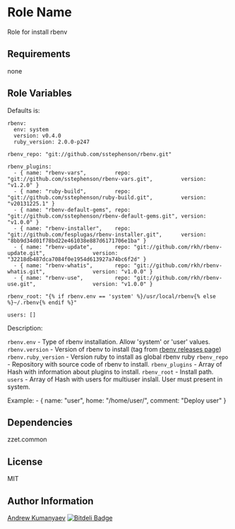 Role Name
========

Role for install rbenv

Requirements
------------

none

Role Variables
--------------

Defaults is:

    rbenv:
      env: system
      version: v0.4.0
      ruby_version: 2.0.0-p247

    rbenv_repo: "git://github.com/sstephenson/rbenv.git"

    rbenv_plugins:
      - { name: "rbenv-vars",         repo: "git://github.com/sstephenson/rbenv-vars.git",         version: "v1.2.0" }
      - { name: "ruby-build",         repo: "git://github.com/sstephenson/ruby-build.git",         version: "v20131225.1" }
      - { name: "rbenv-default-gems", repo: "git://github.com/sstephenson/rbenv-default-gems.git", version: "v1.0.0" }
      - { name: "rbenv-installer",    repo: "git://github.com/fesplugas/rbenv-installer.git",      version: "8bb9d34d01f78bd22e461038e887d6171706e1ba" }
      - { name: "rbenv-update",       repo: "git://github.com/rkh/rbenv-update.git",               version: "32218db487dca7084f0e1954d613927a74bc6f2d" }
      - { name: "rbenv-whatis",       repo: "git://github.com/rkh/rbenv-whatis.git",               version: "v1.0.0" }
      - { name: "rbenv-use",          repo: "git://github.com/rkh/rbenv-use.git",                  version: "v1.0.0" }

    rbenv_root: "{% if rbenv.env == 'system' %}/usr/local/rbenv{% else %}~/.rbenv{% endif %}"

    users: []

Description:

` rbenv.env ` - Type of rbenv installation. Allow 'system' or 'user' values.
` rbenv.version ` - Version of rbenv to install (tag from [rbenv releases page](https://github.com/sstephenson/rbenv/releases))
` rbenv.ruby_version ` - Version ruby to install as global rbenv ruby
` rbenv_repo ` - Repository with source code of rbenv to install.
` rbenv_plugins ` - Array of Hash with information about plugins to install.
` rbenv_root ` - Install path.
` users ` - Array of Hash with users for multiuser inslall. User must present in system.

 Example:
    - { name: "user", home: "/home/user/", comment: "Deploy user" }

Dependencies
------------

zzet.common

License
-------

MIT

Author Information
------------------

[Andrew Kumanyaev](http://github.com/zzet)
[![Bitdeli Badge](https://d2weczhvl823v0.cloudfront.net/zzet/ansible-rbenv-role/trend.png)](https://bitdeli.com/free "Bitdeli Badge")

